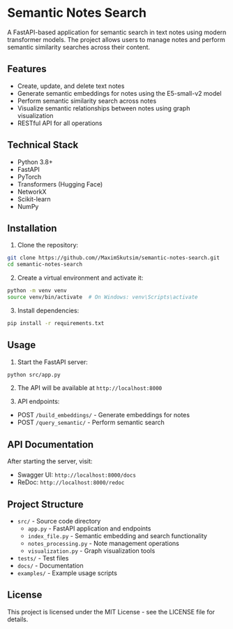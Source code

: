 # Semantic Notes Search

A FastAPI-based application for semantic search in text notes using modern transformer models. The project allows users to manage notes and perform semantic similarity searches across their content.

## Features

- Create, update, and delete text notes
- Generate semantic embeddings for notes using the E5-small-v2 model
- Perform semantic similarity search across notes
- Visualize semantic relationships between notes using graph visualization
- RESTful API for all operations

## Technical Stack

- Python 3.8+
- FastAPI
- PyTorch
- Transformers (Hugging Face)
- NetworkX
- Scikit-learn
- NumPy

## Installation

1. Clone the repository:
```bash
git clone https://github.com//MaximSkutsim/semantic-notes-search.git
cd semantic-notes-search
```

2. Create a virtual environment and activate it:
```bash
python -m venv venv
source venv/bin/activate  # On Windows: venv\Scripts\activate
```

3. Install dependencies:
```bash
pip install -r requirements.txt
```

## Usage

1. Start the FastAPI server:
```bash
python src/app.py
```

2. The API will be available at `http://localhost:8000`

3. API endpoints:
- POST `/build_embeddings/` - Generate embeddings for notes
- POST `/query_semantic/` - Perform semantic search

## API Documentation

After starting the server, visit:
- Swagger UI: `http://localhost:8000/docs`
- ReDoc: `http://localhost:8000/redoc`

## Project Structure

- `src/` - Source code directory
  - `app.py` - FastAPI application and endpoints
  - `index_file.py` - Semantic embedding and search functionality
  - `notes_processing.py` - Note management operations
  - `visualization.py` - Graph visualization tools
- `tests/` - Test files
- `docs/` - Documentation
- `examples/` - Example usage scripts

## License

This project is licensed under the MIT License - see the LICENSE file for details.
